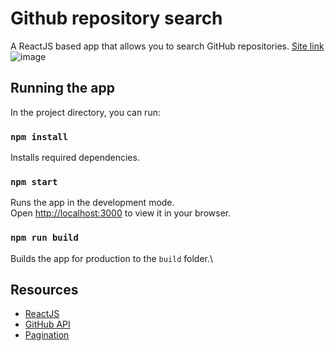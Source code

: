 # Github repository search
A ReactJS based app that allows you to search GitHub repositories.
[Site link](https://renatokirin.github.io/repository-search/)
![image](https://user-images.githubusercontent.com/105893349/184711968-099d692e-618b-4459-a6d2-53907de9e8d1.png)


## Running the app

In the project directory, you can run:

### `npm install`

Installs required dependencies.

### `npm start`

Runs the app in the development mode.\
Open [http://localhost:3000](http://localhost:3000) to view it in your browser.

### `npm run build`

Builds the app for production to the `build` folder.\

## Resources
* [ReactJS](https://reactjs.org/)
* [GitHub API](https://docs.github.com/en/rest/search#search-issues-and-pull-requests)
* [Pagination](https://www.youtube.com/watch?v=GmWUYZ2xovI)
